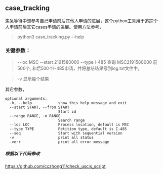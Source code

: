 ## case_tracking
焦急等待中想参考自己申请前后其他人申请的进展，这个python工具用于追踪个人申请前后其它cases申请的进展。使用方法参考，
> python3 case_tracking.py --help

### 关键参数：
> --loc MSC --start 2191580000 --type I-485
查询 MSC2191580000 前500个, 和后500个I-485申请，并将总结结果写到log.txt文件中。

> -v
显示每个结果

其它参数，
```
optional arguments:
  -h, --help            show this help message and exit
  --start START, --from START
                        Start id
  --range RANGE, -n RANGE
                        Search range
  --loc LOC             Process location, default is MSC
  --type TYPE           Petition type, default is I-485
  --seq                 Start with sequential version
  -v                    print all status
  -verr                 print all error message
```
##### 根据以下代码修改
https://github.com/cczhong11/check_uscis_script
